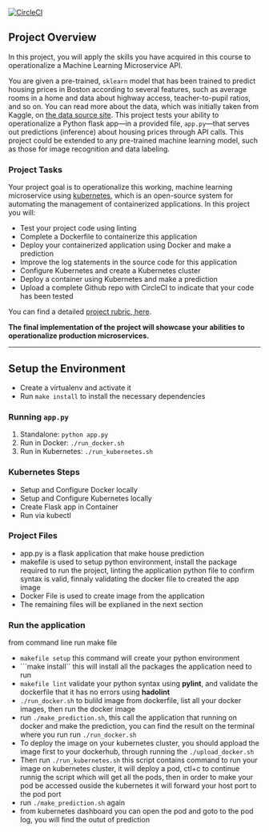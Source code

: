 [![CircleCI](https://circleci.com/gh/tamermohamed/ml-microservice-kubernetes.svg?style=svg)](https://circleci.com/gh/tamermohamed/ml-microservice-kubernetes)

## Project Overview

In this project, you will apply the skills you have acquired in this course to operationalize a Machine Learning Microservice API. 

You are given a pre-trained, `sklearn` model that has been trained to predict housing prices in Boston according to several features, such as average rooms in a home and data about highway access, teacher-to-pupil ratios, and so on. You can read more about the data, which was initially taken from Kaggle, on [the data source site](https://www.kaggle.com/c/boston-housing). This project tests your ability to operationalize a Python flask app—in a provided file, `app.py`—that serves out predictions (inference) about housing prices through API calls. This project could be extended to any pre-trained machine learning model, such as those for image recognition and data labeling.

### Project Tasks

Your project goal is to operationalize this working, machine learning microservice using [kubernetes](https://kubernetes.io/), which is an open-source system for automating the management of containerized applications. In this project you will:
* Test your project code using linting
* Complete a Dockerfile to containerize this application
* Deploy your containerized application using Docker and make a prediction
* Improve the log statements in the source code for this application
* Configure Kubernetes and create a Kubernetes cluster
* Deploy a container using Kubernetes and make a prediction
* Upload a complete Github repo with CircleCI to indicate that your code has been tested

You can find a detailed [project rubric, here](https://review.udacity.com/#!/rubrics/2576/view).

**The final implementation of the project will showcase your abilities to operationalize production microservices.**

---

## Setup the Environment

* Create a virtualenv and activate it
* Run `make install` to install the necessary dependencies

### Running `app.py`

1. Standalone:  `python app.py`
2. Run in Docker:  `./run_docker.sh`
3. Run in Kubernetes:  `./run_kubernetes.sh`

### Kubernetes Steps

* Setup and Configure Docker locally
* Setup and Configure Kubernetes locally
* Create Flask app in Container
* Run via kubectl

### Project Files

- app.py is a flask application that make house prediction
- makefile is used to setup python environment, install the package required to run the project, linting the application python file to confirm syntax is valid, finnaly validating the docker file to created the app image
- Docker File is used to create image from the application
- The remaining files will be explianed in the next section

### Run the application 

from command line run make file
- ```makefile setup``` this command will create your python environment
- ```make install`` this will install all the packages the application need to run
- ```makefile lint``` validate your python syntax using <b>pylint</b>, and validate the dockerfile that it has no errors using <b>hadolint</b>
- ```./run_docker.sh``` to bulild image from dockerfile, list all your docker images, then run the docker image
- run ```./make_prediction.sh```, this call the application that running on docker and make the prediction, you can find the result on the terminal where you run run ```./run_docker.sh```
- To deploy the image on your kubernetes cluster, you should appload the image first to your dockerhub, through running the ```./upload_docker.sh```
- Then run ```./run_kubernetes.sh``` this script contains command to run your image on kubernetes cluster, it will deploy a pod, ctl+c to continue runnig the script which will get all the pods, then in order to make your pod be accessed ouside the kubernetes it will forward your host port to the pod port
- run ```./make_prediction.sh``` again
- from kubernetes dashboard you can open the pod and goto to the pod log, you will find the outut of prediction
